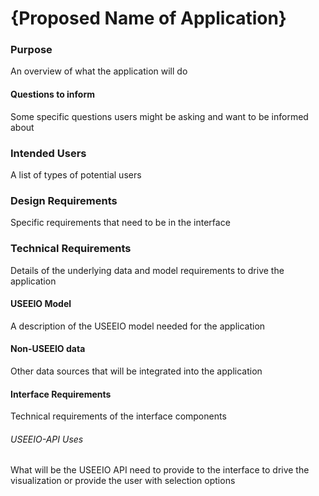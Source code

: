 # {Proposed Name of Application}

### Purpose
An overview of what the application will do

#### Questions to inform
Some specific questions users might be asking and want to be informed about

### Intended Users
A list of types of potential users

### Design Requirements
Specific requirements that need to be in the interface

### Technical Requirements
Details of the underlying data and model requirements to drive the application

#### USEEIO Model
A description of the USEEIO model needed for the application

#### Non-USEEIO data
Other data sources that will be integrated into the application

#### Interface Requirements
Technical requirements of the interface components

###### USEEIO-API Uses
What will be the USEEIO API need to provide to the interface to drive the visualization or provide the user 
with selection options 